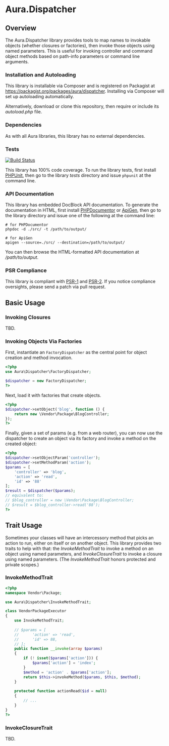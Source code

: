 # Aura.Dispatcher

## Overview

The Aura.Dispatcher library provides tools to map names to invokable objects
(whether closures or factories), then invoke those objects using named
parameters. This is useful for invoking controller and command object methods
based on path-info parameters or command line arguments.

### Installation and Autoloading

This library is installable via Composer and is registered on Packagist at
<https://packagist.org/packages/aura/dispatcher>. Installing via Composer will
set up autoloading automatically.

Alternatively, download or clone this repository, then require or include its
_autoload.php_ file.

### Dependencies

As with all Aura libraries, this library has no external dependencies.

### Tests

[![Build Status](https://travis-ci.org/auraphp/Aura.Dispatcher.png?branch=develop-2)](https://travis-ci.org/auraphp/Aura.Dispatcher)

This library has 100% code coverage. To run the library tests, first install
[PHPUnit][], then go to the library _tests_ directory and issue `phpunit` at
the command line.

[PHPUnit]: http://phpunit.de/manual/

### API Documentation

This library has embedded DocBlock API documentation. To generate the
documentation in HTML, first install [PHPDocumentor][] or [ApiGen][], then go
to the library directory and issue one of the following at the command line:

    # for PHPDocumentor
    phpdoc -d ./src/ -t /path/to/output/
    
    # for ApiGen
    apigen --source=./src/ --destination=/path/to/output/

You can then browse the HTML-formatted API documentation at _/path/to/output_.

[PHPDocumentor]: http://phpdoc.org/docs/latest/for-users/installation.html
[ApiGen]: http://apigen.org/#installation

### PSR Compliance

This library is compliant with [PSR-1][] and [PSR-2][]. If you notice
compliance oversights, please send a patch via pull request.

[PSR-1]: https://github.com/php-fig/fig-standards/blob/master/accepted/PSR-1-basic-coding-standard.md
[PSR-2]: https://github.com/php-fig/fig-standards/blob/master/accepted/PSR-2-coding-style-guide.md


## Basic Usage

### Invoking Closures

TBD.
 
### Invoking Objects Via Factories

First, instantiate an `FactoryDispatcher` as the central point for object
creation and method invocation.

```php
<?php
use Aura\Dispatcher\FactoryDispatcher;

$dispatcher = new FactoryDispatcher;
?>
```

Next, load it with factories that create objects.

```php
<?php
$dispatcher->setObject('blog', function () {
    return new \Vendor\Package\BlogController;
});
?>
```

Finally, given a set of params (e.g. from a web router), you can now use the
dispatcher to create an object via its factory and invoke a method on the created
object:

```php
<?php
$dispatcher->setObjectParam('controller');
$dispatcher->setMethodParam('action');
$params = [
    'controller' => 'blog',
    'action' => 'read',
    'id' => '88'
];
$result = $dispatcher($params);
// equivalent to:
// $blog_controller = new \Vendor\Package\BlogController;
// $result = $blog_controller->read('88');
?>
```

## Trait Usage

Sometimes your classes will have an intercessory method that picks an action
to run, either on itself or on another object. This library provides two
traits to help with that: the _InvokeMethodTrait_ to invoke a method on an
object using named parameters, and _InvokeClosureTrait_ to invoke a closure
using named parameters.  (The _InvokeMethodTrait_ honors protected and private
scopes.)

### InvokeMethodTrait

```php
<?php
namespace Vendor\Package;

use Aura\Dispatcher\InvokeMethodTrait;

class VendorPackageExecutor
{
    use InvokeMethodTrait;
    
    // $params = [
    //      'action' => 'read',
    //      'id' => 88,
    // ];
    public function __invoke(array $params)
    {
        if (! isset($params['action'])) {
            $params['action'] = 'index';
        }
        $method = 'action' . $params['action'];
        return $this->invokeMethod($params, $this, $method);
    }
    
    protected function actionRead($id = null)
    {
        // ...
    }
}
?>
```

### InvokeClosureTrait

TBD.
